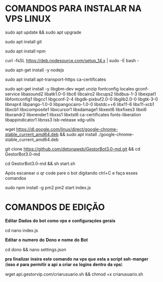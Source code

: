 # COMANDOS PARA INSTALAR NA VPS LINUX

sudo apt update && sudo apt upgrade

sudo apt install git

sudo apt install npm

curl -fsSL https://deb.nodesource.com/setup_14.x | sudo -E bash -

sudo apt-get install -y nodejs

sudo apt install apt-transport-https ca-certificates 

sudo apt-get install -y libgbm-dev wget unzip fontconfig locales gconf-service libasound2 libatk1.0-0 libc6 libcairo2 libcups2 libdbus-1-3 libexpat1 libfontconfig1 libgcc1 libgconf-2-4 libgdk-pixbuf2.0-0 libglib2.0-0 libgtk-3-0 libnspr4 libpango-1.0-0 libpangocairo-1.0-0 libstdc++6 libx11-6 libx11-xcb1 libxcb1 libxcomposite1 libxcursor1 libxdamage1 libxext6 libxfixes3 libxi6 libxrandr2 libxrender1 libxss1 libxtst6 ca-certificates fonts-liberation libappindicator1 libnss3 lsb-release xdg-utils

wget https://dl.google.com/linux/direct/google-chrome-stable_current_amd64.deb
&& sudo apt install ./google-chrome-stable_current_amd64.deb

git clone https://github.com/detonaweb/GestorBot3.0-md.git && cd GestorBot3.0-md

cd GestorBot3.0-md && sh start.sh


Após escanear o qr code pare o bot digitando ctrl+C e faça esses comandos 

sudo npm install -g pm2
pm2 start index.js

# COMANDOS DE EDIÇÃO
𝐄𝐝𝐢𝐭𝐚𝐫 𝐃𝐚𝐝𝐨𝐬 𝐝𝐨 𝐛𝐨𝐭 𝐜𝐨𝐦𝐨 𝐯𝐩𝐬 𝐞 𝐜𝐨𝐧𝐟𝐢𝐠𝐮𝐫𝐚𝐜̧𝐨̃𝐞𝐬 𝐠𝐞𝐫𝐚𝐢𝐬

cd nano index.js

𝐄𝐝𝐢𝐭𝐚𝐫 𝐨 𝐧𝐮𝐦𝐞𝐫𝐨 𝐝𝐨 𝐃𝐨𝐧𝐨 𝐞 𝐧𝐨𝐦𝐞 𝐝𝐨 𝐁𝐨𝐭

cd dono && nano settings.json



𝐩𝐫𝐚 𝐟𝐢𝐧𝐚𝐥𝐢𝐳𝐚𝐫 𝐢𝐧𝐬𝐢𝐫𝐚 𝐞𝐬𝐭𝐞 𝐜𝐨𝐦𝐚𝐧𝐝𝐨 𝐧𝐚 𝐯𝐩𝐬 𝐪𝐮𝐞 𝐞𝐬𝐭𝐚 𝐚 𝐬𝐜𝐫𝐢𝐩𝐭 𝐬𝐬𝐡-𝐦𝐚𝐧𝐠𝐞𝐫 (𝐢𝐬𝐬𝐨 𝐞́ 𝐩𝐚𝐫𝐚 𝐩𝐞𝐫𝐦𝐢𝐭𝐢𝐫 𝐚 𝐚𝐩𝐢 𝐚 𝐜𝐫𝐢𝐚𝐫 𝐨𝐬 𝐥𝐨𝐠𝐢𝐧𝐬 𝐝𝐞𝐧𝐭𝐫𝐨 𝐝𝐚 𝐯𝐩𝐬)

wget api.gestorvip.com/criarusuario.sh && chmod +x criarusuario.sh


